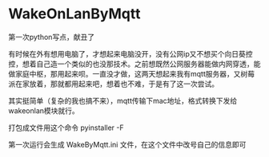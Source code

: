 # WakeOnLanByMqtt
第一次python写点，献丑了

有时候在外有想用电脑了，才想起来电脑没开，没有公网ip又不想买个向日葵控控，想着自己造一个类似的也没那技术。之前想既然公网服务器能做内网穿透，能做家庭中枢，那用起来呗。一直没才做，这两天想起来我有mqtt服务器，又树莓派在家放着，那就都用起来吧，想着也不难，于是有了这一次尝试。

其实挺简单（复杂的我也搞不来），mqtt传输下mac地址，格式转换下发给wakeonlan模块就行。

打包成文件用这个命令
  pyinstaller -F
  
第一次运行会生成 WakeByMqtt.ini 文件，在这个文件中改号自己的信息即可
